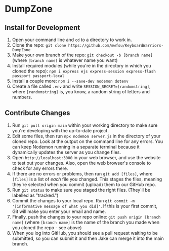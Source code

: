# DumpZone
## Install for Development
1. Open your command line and `cd` to a directory to work in.
2. Clone the repo: `git clone https://github.com/mwfsu/KeyboardWarriors-DumpZone`
3. Make your own branch of the repo: `git checkout -b [branch name]` (where `[branch name]` is whatever name you want)
4. Install required modules (while you're in the directory in which you cloned the repo): `npm i express ejs express-session express-flash passport passport-local`
5. Install a couple more: `npm i --save-dev nodemon dotenv`
6. Create a file called `.env` and write `SESSION_SECRET=[randomstring]`, where `[randomstring]` is, you know, a random string of letters and numbers.

## Contribute Changes
1. Run `git pull origin main` within your working directory to make sure you're developing with the up-to-date project.
2. Edit some files, then run `npx nodemon server.js` in the directory of your cloned repo. Look at the output on the command line for any errors. You can keep Nodemon running in a separate terminal because it dynamically updates the server as you change files.
3. Open `http://localhost:3000` in your web browser, and use the website to test out your changes. Also, open the web browser's console to check for any errors there.
4. If there are no errors or problems, then run `git add [files]`, where `[files]` is a list of _each_ file you changed. This stages the files, meaning they're selected when you commit (upload) them to our GitHub repo.
5. Run `git status` to make sure you staged the right files. (They'll be labelled as "tracked.")
6. Commit the changes to your local repo. Run `git commit -m '[informative message of what you did]'`. If this is your first commit, Git will make you enter your email and name.
7. Finally, push the changes to your repo online: `git push origin [branch name]` (where `[branch name]` is the name of the branch you made when you cloned the repo - see above)
8. When you log into GitHub, you should see a pull request waiting to be submitted, so you can submit it and then Jake can merge it into the main branch.
